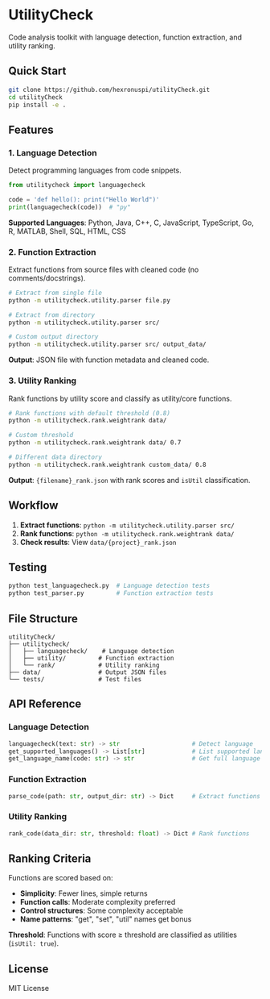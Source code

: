 # UtilityCheck

Code analysis toolkit with language detection, function extraction, and utility ranking.

## Quick Start

```bash
git clone https://github.com/hexronuspi/utilityCheck.git
cd utilityCheck
pip install -e .
```

## Features

### 1. Language Detection
Detect programming languages from code snippets.

```python
from utilitycheck import languagecheck

code = 'def hello(): print("Hello World")'
print(languagecheck(code))  # "py"
```

**Supported Languages**: Python, Java, C++, C, JavaScript, TypeScript, Go, R, MATLAB, Shell, SQL, HTML, CSS

### 2. Function Extraction
Extract functions from source files with cleaned code (no comments/docstrings).

```bash
# Extract from single file
python -m utilitycheck.utility.parser file.py

# Extract from directory
python -m utilitycheck.utility.parser src/

# Custom output directory
python -m utilitycheck.utility.parser src/ output_data/
```

**Output**: JSON file with function metadata and cleaned code.

### 3. Utility Ranking
Rank functions by utility score and classify as utility/core functions.

```bash
# Rank functions with default threshold (0.8)
python -m utilitycheck.rank.weightrank data/

# Custom threshold
python -m utilitycheck.rank.weightrank data/ 0.7

# Different data directory
python -m utilitycheck.rank.weightrank custom_data/ 0.8
```

**Output**: `{filename}_rank.json` with rank scores and `isUtil` classification.

## Workflow

1. **Extract functions**: `python -m utilitycheck.utility.parser src/`
2. **Rank functions**: `python -m utilitycheck.rank.weightrank data/`
3. **Check results**: View `data/{project}_rank.json`

## Testing

```bash
python test_languagecheck.py  # Language detection tests
python test_parser.py         # Function extraction tests
```

## File Structure

```
utilityCheck/
├── utilitycheck/
│   ├── languagecheck/    # Language detection
│   ├── utility/         # Function extraction  
│   └── rank/            # Utility ranking
├── data/                # Output JSON files
└── tests/               # Test files
```

## API Reference

### Language Detection
```python
languagecheck(text: str) -> str                    # Detect language
get_supported_languages() -> List[str]             # List supported languages
get_language_name(code: str) -> str                # Get full language name
```

### Function Extraction
```python
parse_code(path: str, output_dir: str) -> Dict     # Extract functions
```

### Utility Ranking
```python
rank_code(data_dir: str, threshold: float) -> Dict # Rank functions
```

## Ranking Criteria

Functions are scored based on:
- **Simplicity**: Fewer lines, simple returns
- **Function calls**: Moderate complexity preferred
- **Control structures**: Some complexity acceptable
- **Name patterns**: "get", "set", "util" names get bonus

**Threshold**: Functions with score ≥ threshold are classified as utilities (`isUtil: true`).

## License

MIT License
